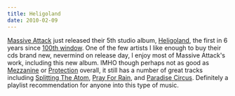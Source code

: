 ```yaml
---
title: Heligoland
date: 2010-02-09
---
```


<a href="http://en.wikipedia.org/wiki/Massive_attack">Massive Attack</a> just released their 5th studio album, <a href="http://www.amazon.com/Heligoland-Massive-Attack/dp/B002ZPIC1M/ref=sr_1_1?ie=UTF8&s=music&qid=1265763609&sr=8-1">Heligoland</a>, the first in 6 years since <a href="http://en.wikipedia.org/wiki/100th_Window">100th window</a>. One of the few artists I like enough to buy their cds brand new, nevermind on release day, I enjoy most of Massive Attack's work, including this new album. IMHO though perhaps not as good as <a href="http://en.wikipedia.org/wiki/Mezzanine_%28album%29">Mezzanine</a> or <a href="http://en.wikipedia.org/wiki/Protection_%28album%29">Protection</a> overall, it still has a number of great tracks including <a href="http://www.youtube.com/watch?v=zH9HA9AI_RI">Splitting The Atom</a>, <a href="http://www.youtube.com/watch?v=EatYdFw3eHo">Pray For Rain</a>, and <a href="http://www.youtube.com/watch?v=jEgX64n3T7g">Paradise Circus</a>. Definitely a playlist recommendation for anyone into this type of music.
